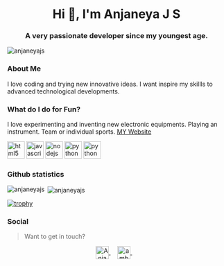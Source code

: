 <h1 align="center">Hi 👋, I'm Anjaneya J S</h1>
<h3 align="center">A very passionate developer since my youngest age.</h3>
<p align="left"> <img src="https://komarev.com/ghpvc/?username=anjaneyajs&label=Profile%20views&color=f20707&style=flat" alt="anjaneyajs" /> </p>

<!--
**anjaneyajs21/anjaneyajs21** is a ✨ _special_ ✨ repository because its `README.md` (this file) appears on your GitHub profile.

Here are some ideas to get you started:

- 🔭 I’m currently working on Website Development
- 🌱 I’m currently learning Dart
- 👯 I’m looking to collaborate on 
- 🤔 I’m looking for help with ...
- 💬 Ask me about my skills
- 📫 How to reach me: GMail:anjaneryajs21@gmail.com
- 😄 Pronouns: 💻
- ⚡ Fun fact: I like to discover nes things
--> 
### About Me
I love coding and trying new innovative ideas. I want inspire my skillls to advanced technological developments.
### What do I do for Fun?
I love experimenting and inventing new electronic equipments.
Playing an instrument.
Team or individual sports.
[MY Website](ajs.epizy.com)

<p align="left">
<img src="https://devicons.github.io/devicon/devicon.git/icons/html5/html5-original-wordmark.svg" alt="html5" width="40" height="40"/>
<img src="https://devicons.github.io/devicon/devicon.git/icons/javascript/javascript-original.svg" alt="javascript" width="40" height="40"/> 
<img src="https://devicons.github.io/devicon/devicon.git/icons/nodejs/nodejs-original-wordmark.svg" alt="nodejs" width="40" height="40"/>
<img src="https://devicons.github.io/devicon/devicon.git/icons/python/python-original.svg" alt="python" width="40" height="40"/> 
<img src="https://devicons.github.io/devicon/devicon.git/icons/python/python-original.svg" alt="python" width="40" height="40"/> 
</p>

### Github statistics
<p>
  <img align="left" src="https://github-readme-stats.vercel.app/api/top-langs/?username=anjaneyajs&layout=compact&hide=php,smarty&bg_color=30,e96443,904e95&title_color=fff&text_color=fff" alt="anjaneyajs" />&nbsp;<img align="center" src="https://github-readme-stats.vercel.app/api?username=anjaneyajs&show_icons=true&count_private=true&show_icons=true&hide=php&bg_color=30,e96443,904e95&title_color=fff&text_color=fff" alt="anjaneyajs" />
</p>

[![trophy](https://github-profile-trophy.vercel.app/?username=anjaneysjs)](https://github.com/ryo-ma/github-profile-trophy)

### Social

> Want to get in touch?
<p align="center">
<a href="https://twitter.com/iamanjaneya2000" target="blank">
    <img align="center" src="https://cdn.jsdelivr.net/npm/simple-icons@3.0.1/icons/twitter.svg" alt="Anjaneya J S" height="30" width="30" />
  </a>&nbsp;&nbsp;&nbsp;
  <a href="https://www.linkedin.com/in/anjaneya-j-s-b38438b5/" target="blank">
    <img align="center" src="https://cdn.jsdelivr.net/npm/simple-icons@3.0.1/icons/linkedin.svg" alt="ambroise-dhenain" height="30" width="30" />
  </a>&nbsp;&nbsp;&nbsp;
